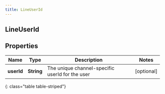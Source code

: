 ```yaml
---
title: LineUserId
---
```

## LineUserId


## Properties

| Name | Type | Description | Notes |
| ------------ | ------------- | ------------- | ------------- |
| **userId** | <!----><!---->**String**<!----> | The unique channel-specific userId for the user |  [optional] |
{: class="table table-striped"}



